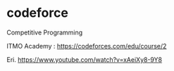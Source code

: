 # codeforce
Competitive Programming

ITMO Academy : https://codeforces.com/edu/course/2

Eri. https://www.youtube.com/watch?v=xAeiXy8-9Y8
